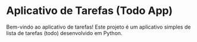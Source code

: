 # Aplicativo de Tarefas (Todo App)

Bem-vindo ao aplicativo de tarefas! Este projeto é um aplicativo simples de lista de tarefas (todo) desenvolvido em Python.